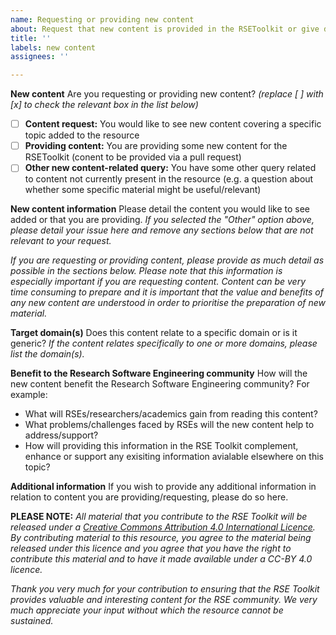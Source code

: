 ```yaml
---
name: Requesting or providing new content
about: Request that new content is provided in the RSEToolkit or give details of new content you will be providing.
title: ''
labels: new content
assignees: ''

---
```


**New content**
Are you requesting or providing new content? _(replace [ ] with [x] to check the relevant box in the list below)_

- [ ] **Content request:** You would like to see new content covering a specific topic added to the resource
- [ ] **Providing content:** You are providing some new content for the RSEToolkit (conent to be provided via a pull request)
- [ ] **Other new content-related query:** You have some other query related to content not currently present in the resource (e.g. a question about whether some specific material might be useful/relevant)

**New content information**
Please detail the content you would like to see added or that you are providing. _If you selected the "Other" option above, please detail your issue here and remove any sections below that are not relevant to your request._

_If you are requesting or providing content, please provide as much detail as possible in the sections below. Please note that this information is especially important if you are requesting content. Content can be very time consuming to prepare and it is important that the value and benefits of any new content are understood in order to prioritise the preparation of new material._

**Target domain(s)**
Does this content relate to a specific domain or is it generic? _If the content relates specifically to one or more domains, please list the domain(s)._

**Benefit to the Research Software Engineering community**
How will the new content benefit the Research Software Engineering community? For example:
 - What will RSEs/researchers/academics gain from reading this content?
 - What problems/challenges faced by RSEs will the new content help to address/support?
 - How will providing this information in the RSE Toolkit complement, enhance or support any exisiting information avialable elsewhere on this topic?

**Additional information**
If you wish to provide any additional information in relation to content you are providing/requesting, please do so here.

**PLEASE NOTE:** _All material that you contribute to the RSE Toolkit will be released under a [Creative Commons Attribution 4.0 International Licence](https://creativecommons.org/licenses/by/4.0/). By contributing material to this resource, you agree to the material being released under this licence and you agree that you have the right to contribute this material and to have it made available under a CC-BY 4.0 licence._


_Thank you very much for your contribution to ensuring that the RSE Toolkit provides valuable and interesting content for the RSE community. We very much appreciate your input without which the resource cannot be sustained._
